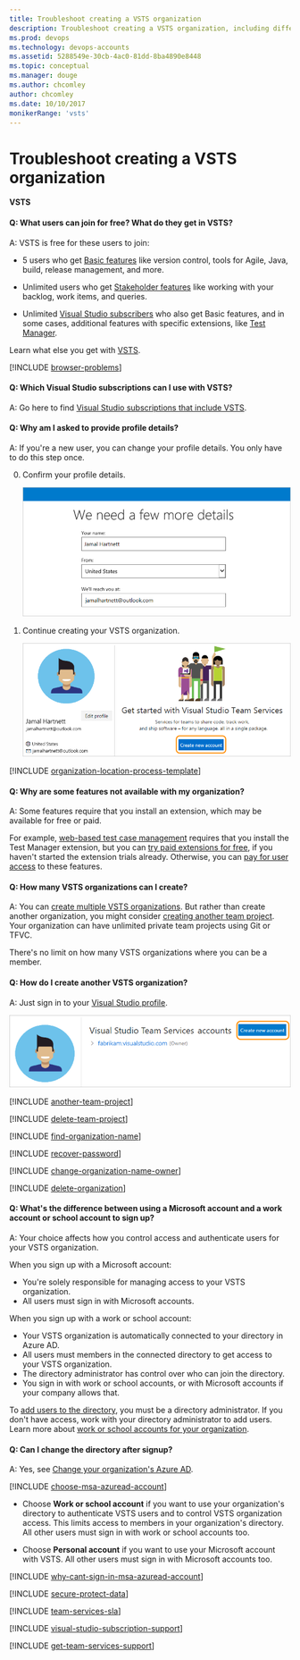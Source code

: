 ```yaml
---
title: Troubleshoot creating a VSTS organization
description: Troubleshoot creating a VSTS organization, including differences between using Microsoft account vs. work or school account
ms.prod: devops
ms.technology: devops-accounts
ms.assetid: 5288549e-30cb-4ac0-81dd-8ba4890e8448
ms.topic: conceptual
ms.manager: douge
ms.author: chcomley
author: chcomley
ms.date: 10/10/2017
monikerRange: 'vsts'
---
```

#	Troubleshoot creating a VSTS organization

**VSTS**


<a name="free-users"></a>

#### Q: What users can join for free?  What do they get in VSTS?

A: VSTS is free for these users to join:

* 5 users who get [Basic features](https://visualstudio.microsoft.com/team-services/compare-features/) 
like version control, tools for Agile, Java, build, release management, and more. 

* Unlimited users who get [Stakeholder features](https://visualstudio.microsoft.com/team-services/compare-features/) 
like working with your backlog, work items, and queries.

* Unlimited [Visual Studio subscribers](https://visualstudio.microsoft.com/team-services/compare-features/) 
who also get Basic features, and in some cases, additional features with specific extensions, like 
[Test Manager](https://marketplace.visualstudio.com/items?itemName=ms.vss-testmanager-web).

 Learn what else you get with [VSTS](https://visualstudio.microsoft.com/team-services/pricing/).



<a name="browser-problems"></a>

[!INCLUDE [browser-problems](../../_shared/qa-browser-problems.md)]

#### Q:  Which Visual Studio subscriptions can I use with VSTS?

A:	Go here to find 
[Visual Studio subscriptions that include VSTS](faq-add-delete-users.md#EligibleMSDNSubscriptions).

#### Q:	Why am I asked to provide profile details?

A:	If you're a new user, you can change your profile details. 
You only have to do this step once. 

0.	Confirm your profile details. 

	![Confirm profile details](_img/sign-up-visual-studio-team-services/create-profile-msa.png)

0.	Continue creating your VSTS organization.

	![Create your VSTS organization](_img/sign-up-visual-studio-team-services/my-info-new-organization.png)

<a name="organization-location"></a>

[!INCLUDE [organization-location-process-template](../../_shared/qa-organization-location-process-template.md)]

#### Q:	Why are some features not available with my organization?

A:	Some features require that you install an extension, 
which may be available for free or paid. 

For example, [web-based test case management](https://marketplace.visualstudio.com/items?itemName=ms.vss-testmanager-web)
requires that you install the Test Manager extension, 
but you can [try paid extensions for free](../billing/try-additional-features-vs.md), 
if you haven't started the extension trials already. 
Otherwise, you can [pay for user access](/vsts/marketplace/install-vsts-extension) 
to these features.

#### Q:	How many VSTS organizations can I create?

A:	You can [create multiple VSTS organizations](#create-another-organization). 
But rather than create another organization, you might consider 
[creating another team project](#another-team-project). 
Your organization can have unlimited private team projects using Git or TFVC. 

There's no limit on how many VSTS organizations where you can be a member.  

<a name="create-another-organization"></a>

#### Q:	How do I create another VSTS organization?

A:	Just sign in to your [Visual Studio profile](https://app.vsaex.visualstudio.com/profile/view).

![Create your VSTS organization](_img/sign-up-visual-studio-team-services/my-info-organization-list.png)

<a name="another-team-project"></a>

[!INCLUDE [another-team-project](../../_shared/qa-another-team-project.md)]

[!INCLUDE [delete-team-project](../../_shared/qa-delete-team-project.md)]

[!INCLUDE [find-organization-name](../../_shared/qa-find-organization-name.md)]

[!INCLUDE [recover-password](../../_shared/qa-recover-password.md)]

[!INCLUDE [change-organization-name-owner](../../_shared/qa-change-organization-name-owner.md)]

[!INCLUDE [delete-organization](../../_shared/qa-delete-organization.md)]

<a name="SignInOrganizationDifferences"></a>

#### Q:	What's the difference between using a Microsoft account and a work account or school account to sign up?

A:	Your choice affects how you control access and 
authenticate users for your VSTS organization.

When you sign up with a Microsoft account:

*	You're solely responsible for managing access 
to your VSTS organization.
*	All users must sign in with Microsoft accounts.

When you sign up with a work or school account:

*	Your VSTS organization is 
automatically connected to your directory in Azure AD.
*	All users must members in the connected directory 
to get access to your VSTS organization.
*	The directory administrator has control over who can join the directory.
*	You sign in with work or school accounts, 
or with Microsoft accounts if your company allows that.

To [add users to the directory](https://docs.microsoft.com/azure/active-directory/active-directory-create-users), 
you must be a directory administrator. If you don't have access, 
work with your directory administrator to add users.
Learn more about 
[work or school accounts for your organization](https://docs.microsoft.com/azure/active-directory/sign-up-organization).

<a name="ChangeDirectory"></a>

#### Q:	Can I change the directory after signup?

A:	Yes, see [Change your organization's Azure AD](change-organization-location.md).

<a name="ChooseOrgAcctMSAcct"></a>

[!INCLUDE [choose-msa-azuread-account](../../_shared/qa-choose-msa-azuread-account.md)]

*	Choose **Work or school account** if you want to use your organization's directory 
to authenticate VSTS users and to control VSTS organization access.  This limits access to members in your 
organization's directory. 
All other users must sign in with work or school accounts too. 

*	Choose **Personal account** if you want to use your Microsoft account with VSTS. 
All other users must sign in with Microsoft accounts too.

[!INCLUDE [why-cant-sign-in-msa-azuread-account](../../_shared/qa-why-cant-sign-in-msa-azuread-account.md)]

[!INCLUDE [secure-protect-data](../../_shared/qa-secure-protect-data.md)]

[!INCLUDE [team-services-sla](../../_shared/qa-vsts-sla.md)]

<a name="get-support"></a>

[!INCLUDE [visual-studio-subscription-support](../../_shared/qa-visual-studio-subscription-support.md)]

[!INCLUDE [get-team-services-support](../../_shared/qa-get-vsts-support.md)]
